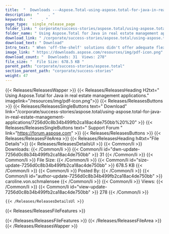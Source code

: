 ```yaml
---
title:  "  Downloads ---Aspose.Total-using-aspose.total-for-java-in-real-estate-management-applications . " 
description:  "    . " 
keywords:  "    . " 
page_type:  single_release_page
folder_link: " corporate/success-stories/aspose.total/using-aspose.total-for-java-in-real-estate-management-applications/"
folder_name: " Using Aspose.Total for Java in real estate management applications."
download_link: " /corporate/success-stories/aspose.total/using-aspose.total-for-java-in-real-estate-management-applications/7256d0c8b34b499fb2ca18ac4de750bb"
download_text: " Download"
Intro_text: " When 'off-the-shelf' solutions didn't offer adequate flexibility, Softime used A..."
image_link: " https://downloads.aspose.com/resources/img/pdf-icon.png"
download_count: "  Downloads: 31  Views: 278"
file_size: "  File Size: 678.5 KB "
parent_path: "corporate/success-stories/aspose.total"
section_parent_path: "corporate/success-stories"
weight: 47 
---
```


{{< Releases/ReleasesWapper >}}
  {{< Releases/ReleasesHeading H2txt=" Using Aspose.Total for Java in real estate management applications." imagelink="/resources/img/pdf-icon.png">}}
  {{< Releases/ReleasesButtons >}}
    {{< Releases/ReleasesSingleButtons text=" Download" link="/corporate/success-stories/aspose.total/using-aspose.total-for-java-in-real-estate-management-applications/7256d0c8b34b499fb2ca18ac4de750bb%20%20" >}}
    {{< Releases/ReleasesSingleButtons text=" Support Forum " link="https://forum.aspose.com" >}}
  {{< Releases/ReleasesButtons >}}
  {{< Releases/ReleasesFileArea >}}
    {{< Releases/ReleasesHeading h4txt="File Details">}}
    {{< Releases/ReleasesDetailsUl >}}
            {{< Common/li  >}} Downloads: {{< /Common/li >}} 
      {{< Common/li id="dwn-update-7256d0c8b34b499fb2ca18ac4de750bb" >}} 31 {{< /Common/li >}} 
      {{< Common/li  >}} File Size: {{< /Common/li >}} 
      {{< Common/li id="size-update-7256d0c8b34b499fb2ca18ac4de750bb" >}} 678.5 KB {{< /Common/li >}} 
      {{< Common/li  >}} Posted By: {{< /Common/li >}} 
      {{< Common/li id="author-update-7256d0c8b34b499fb2ca18ac4de750bb" >}} caroline.von.schmalensee {{< /Common/li >}} 
      {{< Common/li  >}} Views: {{< /Common/li >}} 
      {{< Common/li id="view-update-7256d0c8b34b499fb2ca18ac4de750bb" >}} 278 {{< /Common/li >}} 

    {{< /Releases/ReleasesDetailsUl >}}

  {{< Releases/ReleasesFileFeatures >}}
      
  {{< /Releases/ReleasesFileFeatures >}}
 {{< /Releases/ReleasesFileArea >}}
{{< /Releases/ReleasesWapper >}}


